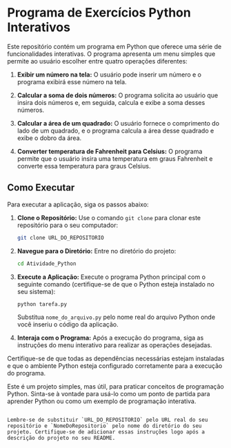 

#  Programa de Exercícios Python Interativos


Este repositório contém um programa em Python que oferece uma série de funcionalidades interativas. O programa apresenta um menu simples que permite ao usuário escolher entre quatro operações diferentes:

1. **Exibir um número na tela:** O usuário pode inserir um número e o programa exibirá esse número na tela.

2. **Calcular a soma de dois números:** O programa solicita ao usuário que insira dois números e, em seguida, calcula e exibe a soma desses números.

3. **Calcular a área de um quadrado:** O usuário fornece o comprimento do lado de um quadrado, e o programa calcula a área desse quadrado e exibe o dobro da área.

4. **Converter temperatura de Fahrenheit para Celsius:** O programa permite que o usuário insira uma temperatura em graus Fahrenheit e converte essa temperatura para graus Celsius.

## Como Executar

Para executar a aplicação, siga os passos abaixo:

1. **Clone o Repositório:** Use o comando `git clone` para clonar este repositório para o seu computador:

   ```bash
   git clone URL_DO_REPOSITORIO
   ```

2. **Navegue para o Diretório:** Entre no diretório do projeto:

   ```bash
   cd Atividade_Python

   ```

3. **Execute a Aplicação:** Execute o programa Python principal com o seguinte comando (certifique-se de que o Python esteja instalado no seu sistema):

   ```bash
   python tarefa.py
   ```

   Substitua `nome_do_arquivo.py` pelo nome real do arquivo Python onde você inseriu o código da aplicação.

4. **Interaja com o Programa:** Após a execução do programa, siga as instruções do menu interativo para realizar as operações desejadas.

Certifique-se de que todas as dependências necessárias estejam instaladas e que o ambiente Python esteja configurado corretamente para a execução do programa.

Este é um projeto simples, mas útil, para praticar conceitos de programação Python. Sinta-se à vontade para usá-lo como um ponto de partida para aprender Python ou como um exemplo de programação interativa.
```

Lembre-se de substituir `URL_DO_REPOSITORIO` pelo URL real do seu repositório e `NomeDoRepositorio` pelo nome do diretório do seu projeto. Certifique-se de adicionar essas instruções logo após a descrição do projeto no seu README.
